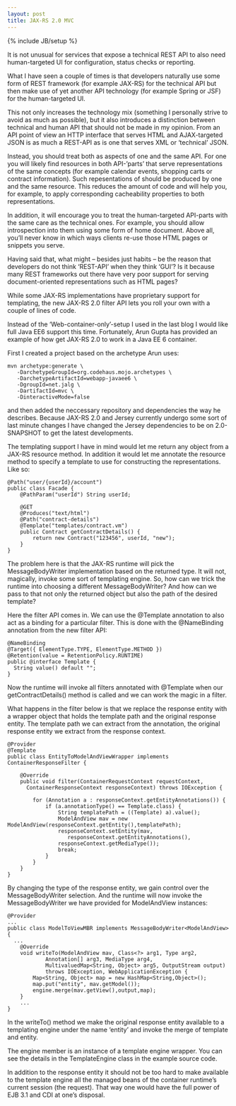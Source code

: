 ```yaml
---
layout: post
title: JAX-RS 2.0 MVC
---
```

{% include JB/setup %}

It is not unusual for services that expose a technical REST API to also need human-targeted UI for configuration, status checks or reporting.

What I have seen a couple of times is that developers naturally use some form of REST framework (for example JAX-RS) for the technical API but then make use of yet another API technology (for example Spring or JSF) for the human-targeted UI.

This not only increases the technology mix (something I personally strive to avoid as much as possible), but it also introduces a distinction between technical and human API that should not be made in my opinion. From an API point of view an HTTP interface that serves HTML and AJAX-targeted JSON is as much a REST-API as is one that serves XML or ‘technical’ JSON.

Instead, you should treat both as aspects of one and the same API. For one you will likely find resources in both API-’parts’ that serve representations of the same concepts (for example calendar events, shopping carts or contract information). Such repesentations of should be produced by one and the same resource. This reduces the amount of code and will help you, for example, to apply corresponding cacheability properties to both representations.

In addition, it will encourage you to treat the human-targeted API-parts with the same care as the technical ones. For example, you should allow introspection into them using some form of home document. Above all, you’ll never know in which ways clients re-use those HTML pages or snippets you serve.

Having said that, what might – besides just habits – be the reason that developers do not think ‘REST-API’ when they think ‘GUI’? Is it because many REST frameworks out there have very poor support for serving document-oriented representations such as HTML pages?

While some JAX-RS implementations have proprietary support for templating, the new JAX-RS 2.0 filter API lets you roll your own with a couple of lines of code.

Instead of the ‘Web-container-only’-setup I used in the last blog I would like full Java EE6 support this time. Fortunately, Arun Gupta has provided an example of how get JAX-RS 2.0 to work in a Java EE 6 container.

First I created a project based on the archetype Arun uses:

    mvn archetype:generate \
       -DarchetypeGroupId=org.codehaus.mojo.archetypes \
       -DarchetypeArtifactId=webapp-javaee6 \
       -DgroupId=net.jalg \
       -DartifactId=mvc \
       -DinteractiveMode=false

and then added the neccessary repository and dependencies the way he describes. Because JAX-RS 2.0 and Jersey currently undergo some sort of last minute changes I have changed the Jersey dependencies to be on 2.0-SNAPSHOT to get the latest developments.

The templating support I have in mind would let me return any object from a JAX-RS resource method. In addition it would let me annotate the resource method to specify a template to use for constructing the representations. Like so:

    @Path("user/{userId}/account")
    public class Facade {
        @PathParam("userId") String userId;
 
        @GET
        @Produces("text/html")
        @Path("contract-details")
        @Template("templates/contract.vm")
        public Contract getContractDetails() {
            return new Contract("123456", userId, "new");
        }
    }

The problem here is that the JAX-RS runtime will pick the MessageBodyWriter implementation based on the returned type. It will not, magically, invoke some sort of templating engine. So, how can we trick the runtime into choosing a different MessageBodyWriter? And how can we pass to that not only the returned object but also the path of the desired template?

Here the filter API comes in. We can use the @Template annotation to also act as a binding for a particular filter. This is done with the @NameBinding annotation from the new filter API:

    @NameBinding
    @Target({ ElementType.TYPE, ElementType.METHOD })
    @Retention(value = RetentionPolicy.RUNTIME)
    public @interface Template {
      String value() default "";
    }

Now the runtime will invoke all filters annotated with @Template when our getContractDetails() method is called and we can work the magic in a filter.

What happens in the filter below is that we replace the response entity with a wrapper object that holds the template path and the original response entity. The template path we can extract from the annotation, the original response entity we extract from the response context.

    @Provider
    @Template
    public class EntityToModelAndViewWrapper implements ContainerResponseFilter {
 
        @Override
        public void filter(ContainerRequestContext requestContext,
          ContainerResponseContext responseContext) throws IOException {
 
            for (Annotation a : responseContext.getEntityAnnotations()) {
                if (a.annotationType() == Template.class) {
                    String templatePath = ((Template) a).value();
                    ModelAndView mav = new ModelAndView(responseContext.getEntity(),templatePath);
                    responseContext.setEntity(mav,
                       responseContext.getEntityAnnotations(),
                    responseContext.getMediaType());
                    break;
                }
            }
        }
    }

By changing the type of the response entity, we gain control over the MessageBodyWriter selection. And the runtime will now invoke the MessageBodyWriter we have provided for ModelAndView instances:

    @Provider
    ...
    public class ModelToViewMBR implements MessageBodyWriter<ModelAndView> {
      ...
        @Override
        void writeTo(ModelAndView mav, Class<?> arg1, Type arg2,
                Annotation[] arg3, MediaType arg4,
                MultivaluedMap<String, Object> arg5, OutputStream output)
                throws IOException, WebApplicationException {
            Map<String, Object> map = new HashMap<String,Object>();
            map.put("entity", mav.getModel());
            engine.merge(mav.getView(),output,map);
        }
        ...
    }

In the writeTo() method we make the original response entity available to a templating engine under the name ‘entity’ and invoke the merge of template and entity.

The engine member is an instance of a template engine wrapper. You can see the details in the TemplateEngine class in the example source code.

In addition to the response entity it should not be too hard to make available to the template engine all the managed beans of the container runtime’s current session (the request). That way one would have the full power of EJB 3.1 and CDI at one’s disposal.

